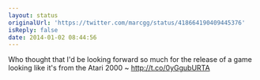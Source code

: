 ```yaml
---
layout: status
originalUrl: 'https://twitter.com/marcgg/status/418664190409445376'
isReply: false
date: 2014-01-02 08:44:56
---
```


Who thought that I'd be looking forward so much for the release of a game looking like it's from the Atari 2000 ~ http://t.co/0yGgubURTA
